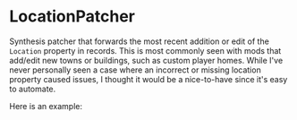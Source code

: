 # LocationPatcher

Synthesis patcher that forwards the most recent addition or edit of the `Location` property in records. This is most commonly seen with mods that add/edit new towns or buildings, such as custom player homes. While I've never personally seen a case where an incorrect or missing location property caused issues, I thought it would be a nice-to-have since it's easy to automate.

Here is an example:
